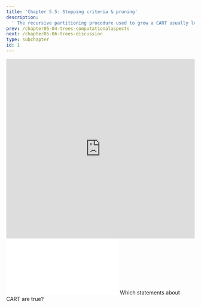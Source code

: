```yaml
---
title: 'Chapter 5.5: Stopping criteria & pruning'
description:
  ' The recursive partitioning procedure used to grow a CART usually leads to problems such as exponential growth of computations, overfitting, and the horizon effect. To deal with these problems, we can use stopping criteria and pruning. In this section, we explain the basis of these two solutions.'
prev: /chapter05-04-trees-computationalaspects
next: /chapter05-06-trees-discussion
type: subchapter
id: 1
---
```


<exercise id="1" title="Video Lecture">

<iframe width="100%" height="480" src="https://www.youtube.com/embed/oQj3N2T-T90" frameborder="0" allow="accelerometer; autoplay; encrypted-media; gyroscope; picture-in-picture" allowfullscreen></iframe>

</exercise>

<exercise id="2" title="Slides">

<object data="pdfs/5/slides-cart-stoppingpruning.pdf" type="application/pdf" style="width:100%;height:480px">
    <embed src="pdfs/5/slides-cart-stoppingpruning.pdf" type="application/pdf" />
</object>

</exercise>



<exercise id="3" title="Quiz">
Which statements about CART are true?
<choice>
<opt text="Pruning means, cutting back the tree." correct="true">
</opt>
<opt text="Pruning means that the tree becomes less complex." correct="true">
</opt>
<opt text="A tree with one observation per leaf node will result in a good performance on new data.">
</opt>
</choice>
</exercise>
